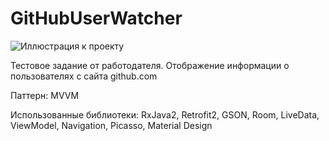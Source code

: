 # GitHubUserWatcher


![Иллюстрация к проекту](https://github.com/vazh2100/GitHubUserWatcher/master/Screenshot_20200823-094543_GitHubUserWatcher.png)

Тестовое задание от работодателя. Отображение информации о пользователях с сайта github.com

Паттерн: MVVM

Использованные библиотеки: RxJava2, Retrofit2, GSON, Room, LiveData, ViewModel, Navigation, Picasso, Material Design
